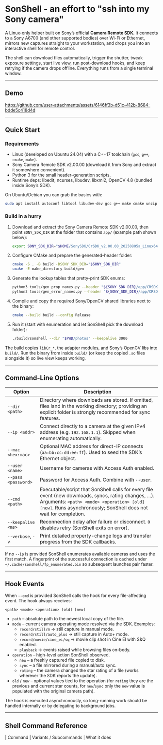 # SonShell - an effort to "ssh into my Sony camera"

A Linux-only helper built on Sony’s official **Camera Remote SDK**. It connects to a Sony A6700 (and other supported bodies) over Wi-Fi or Ethernet, mirrors new captures straight to your workstation, and drops you into an interactive shell for remote control.

The shell can download files automatically, trigger the shutter, tweak exposure settings, start live view, run post-download hooks, and keep retrying if the camera drops offline. Everything runs from a single terminal window.

---

## Demo

https://github.com/user-attachments/assets/6146ff3b-d51c-412b-8684-bdde5c418d4d

---

## Quick Start

### Requirements
- Linux (developed on Ubuntu 24.04) with a C++17 toolchain (`gcc`, `g++`, `cmake`, `make`).
- Sony Camera Remote SDK v2.00.00 (download it from Sony and extract it somewhere convenient).
- Python 3 for the small header-generation scripts.
- Runtime deps: libedit, ncurses, libudev, libxml2, OpenCV 4.8 (bundled inside Sony’s SDK).

On Ubuntu/Debian you can grab the basics with:
```bash
sudo apt install autoconf libtool libudev-dev gcc g++ make cmake unzip libxml2-dev libedit-dev python3
```

### Build in a hurry
1. Download and extract the Sony Camera Remote SDK v2.00.00, then point `SONY_SDK_DIR` at the folder that contains `app/` (example path shown below):
   ```bash
   export SONY_SDK_DIR="$HOME/SonySDK/CrSDK_v2.00.00_20250805a_Linux64PC"
   ```
2. Configure CMake and prepare the generated-header folder:
   ```bash
   cmake -S . -B build -DSONY_SDK_DIR="$SONY_SDK_DIR"
   cmake -E make_directory build/gen
   ```
3. Generate the lookup tables that pretty-print SDK enums:
   ```bash
   python3 tools/gen_prop_names.py --header "${SONY_SDK_DIR}/app/CRSDK/CrDeviceProperty.h" -o build/gen/prop_names_generated.h
   python3 tools/gen_error_names.py --header "${SONY_SDK_DIR}/app/CRSDK/CrError.h" -o build/gen/error_names_generated.h
   ```
4. Compile and copy the required Sony/OpenCV shared libraries next to the binary:
   ```bash
   cmake --build build --config Release
   ```
5. Run it (start with enumeration and let SonShell pick the download folder):
   ```bash
   ./build/sonshell --dir "$PWD/photos" --keepalive 3000
   ```

The build copies `libCr_*`, the adapter modules, and Sony’s OpenCV libs into `build/`. Run the binary from inside `build/` (or keep the copied `.so` files alongside it) so live view keeps working.

---

## Command-Line Options

| Option | Description |
| --- | --- |
| `--dir <path>` | Directory where downloads are stored. If omitted, files land in the working directory; providing an explicit folder is strongly recommended for sync features. |
| `--ip <addr>` | Connect directly to a camera at the given IPv4 address (e.g. `192.168.1.1`). Skipped when enumerating automatically. |
| `--mac <hex:mac>` | Optional MAC address for direct-IP connects (`aa:bb:cc:dd:ee:ff`). Used to seed the SDK’s Ethernet object. |
| `--user <name>` | Username for cameras with Access Auth enabled. |
| `--pass <password>` | Password for Access Auth. Combine with `--user`. |
| `--cmd <path>` | Executable/script that SonShell calls for every file event (new downloads, syncs, rating changes, …). Arguments: `<path> <mode> <operation> [old] [new]`. Runs asynchronously; SonShell does not wait for completion. |
| `--keepalive <ms>` | Reconnection delay after failure or disconnect. `0` disables retry (SonShell exits on error). |
| `--verbose`, `-v` | Print detailed property-change logs and transfer progress from the SDK callbacks. |

If no `--ip` is provided SonShell enumerates available cameras and uses the first match. A fingerprint of the successful connection is cached under `~/.cache/sonshell/fp_enumerated.bin` so subsequent launches pair faster.

---

## Hook Events

When `--cmd` is provided SonShell calls the hook for every file-affecting event. The hook always receives:

```
<path> <mode> <operation> [old] [new]
```

- `path` – absolute path to the newest local copy of the file.
- `mode` – current camera operating mode resolved via the SDK. Examples:
  - `record/still/m` → still capture in manual mode.
  - `record/still/auto_plus` → still capture in Auto+ mode.
  - `record/movie/cine_ei/sq` → movie clip shot in Cine EI with S&Q enabled.
  - `playback` → events raised while browsing files on-body.
- `operation` – high-level action SonShell observed.
  - `new` – a freshly captured file copied to disk.
  - `sync` – a file mirrored during a manual/auto sync.
  - `rating` – the camera changed the star rating of a file (works wherever the SDK reports the update).
- `old` / `new` – optional values tied to the operation (for `rating` they are the previous and current star counts, for `new`/`sync` only the `new` value is populated with the original camera path).

The hook is executed asynchronously, so long-running work should be handled internally or by delegating to background jobs.

---

## Shell Command Reference

| Command | Variants / Subcommands | What it does 